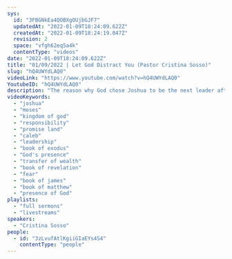 ```yaml
---
sys:
  id: "3FBGNkEa4QOBXgOUjbGJF7"
  updatedAt: "2022-01-09T18:24:09.622Z"
  createdAt: "2022-01-09T18:24:19.047Z"
  revision: 2
  space: "vfgh62eq5a4k"
  contentType: "videos"
date: "2022-01-09T18:24:09.622Z"
title: "01/09/2022 | Let God Distract You (Pastor Cristina Sosso)"
slug: "hQ4UWYdLAQ0"
videoLink: "https://www.youtube.com/watch?v=hQ4UWYdLAQ0"
YoutubeID: "hQ4UWYdLAQ0"
description: "The reason why God chose Joshua to be the next leader after Moses, was because Joshua got distracted by the presence of God. When Moses would go into the tent of meeting, the Bible says that Joshua would remain in the presence of God after Moses would leave. When you focus on God and His presence, He redirects you and causes you to expand your mindset. We need to get out of ourselves, and our desires, and start to think global! This sermon was delivered by Pastor Cris Sosso at Freedom Fellowship Church International on January 09, 2022."
videoKeywords:
  - "joshua"
  - "moses"
  - "kingdom of god"
  - "responsibility"
  - "promise land"
  - "caleb"
  - "leadership"
  - "book of exodus"
  - "God's presence"
  - "transfer of wealth"
  - "book of revelation"
  - "fear"
  - "book of james"
  - "book of matthew"
  - "presence of God"
playlists:
  - "full sermons"
  - "livestreams"
speakers:
  - "Cristina Sosso"
people:
  - id: "3zLvufAtlKgiiGIaEYs4S4"
    contentType: "people"
---
```

